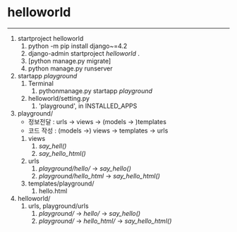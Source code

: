 # helloworld

---

1. startproject helloworld
    1. python -m pip install django~=4.2
    2. django-admin startproject _helloworld_ .
    3. [python manage.py migrate]
    4. python manage.py runserver
2. startapp _playground_
   1. Terminal
      1. pythonmanage.py startapp _playground_
   2. helloworld/setting.py
      1. 'playground', in INSTALLED_APPS
3. playground/
   - 정보전달 : urls -> views -> (models -> )templates
   - 코드 작성 : (models ->) views -> templates -> urls
   1. views
      1. _say_hell()_
      2. _say_hello_html()_
   2. urls
      1. _playground/hello/_ -> _say_hello()_
      2. _playground/hello_html_ -> _say_hello_html()_
   3. templates/playground/
      1. hello.html
4. helloworld/
   1. urls, playground/urls
      1. _playground/_ -> _hello/_ -> _say_hello()_
      2. _playground/_ -> _hello_html/_ -> _say_hello_html()_